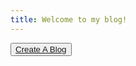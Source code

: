 ```yaml
---
title: Welcome to my blog!
---
```

<button><a href="/index.ejs" class="btn btn-primary btn-lg">Create A Blog</a></button>
